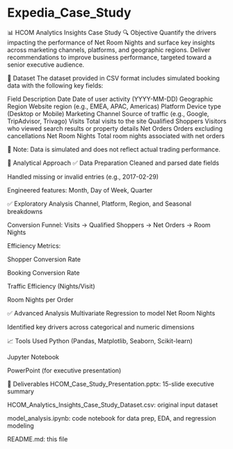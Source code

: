 # Expedia_Case_Study
📊 HCOM Analytics Insights Case Study
🔍 Objective
Quantify the drivers impacting the performance of Net Room Nights and surface key insights across marketing channels, platforms, and geographic regions. Deliver recommendations to improve business performance, targeted toward a senior executive audience.

📁 Dataset
The dataset provided in CSV format includes simulated booking data with the following key fields:

Field	Description
Date	Date of user activity (YYYY-MM-DD)
Geographic Region	Website region (e.g., EMEA, APAC, Americas)
Platform	Device type (Desktop or Mobile)
Marketing Channel	Source of traffic (e.g., Google, TripAdvisor, Trivago)
Visits	Total visits to the site
Qualified Shoppers	Visitors who viewed search results or property details
Net Orders	Orders excluding cancellations
Net Room Nights	Total room nights associated with net orders

🔐 Note: Data is simulated and does not reflect actual trading performance.

🧠 Analytical Approach
✅ Data Preparation
Cleaned and parsed date fields

Handled missing or invalid entries (e.g., 2017-02-29)

Engineered features: Month, Day of Week, Quarter

✅ Exploratory Analysis
Channel, Platform, Region, and Seasonal breakdowns

Conversion Funnel: Visits → Qualified Shoppers → Net Orders → Room Nights

Efficiency Metrics:

Shopper Conversion Rate

Booking Conversion Rate

Traffic Efficiency (Nights/Visit)

Room Nights per Order

✅ Advanced Analysis
Multivariate Regression to model Net Room Nights

Identified key drivers across categorical and numeric dimensions

📈 Tools Used
Python (Pandas, Matplotlib, Seaborn, Scikit-learn)

Jupyter Notebook

PowerPoint (for executive presentation)

📝 Deliverables
HCOM_Case_Study_Presentation.pptx: 15-slide executive summary

HCOM_Analytics_Insights_Case_Study_Dataset.csv: original input dataset

model_analysis.ipynb: code notebook for data prep, EDA, and regression modeling

README.md: this file

